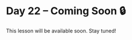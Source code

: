 # Day 22 – Coming Soon 🔒

This lesson will be available soon. Stay tuned!

<!-- If you're contributing, add diagrams to: ../assets/day22.png -->
